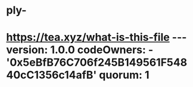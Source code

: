 # ply-
# https://tea.xyz/what-is-this-file --- version: 1.0.0 codeOwners:   - '0x5eBfB76C706f245B149561F54840cC1356c14afB' quorum: 1
